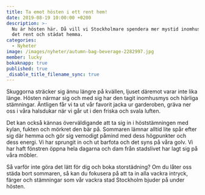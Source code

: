 ```yaml
---
title: Ta emot hösten i ett rent hem!
date: 2019-08-19 10:00:00 +0200
description: >-
  Nu är hösten här. Då vill vi Stockholmare spendera mer mystid inomhus, och ha
  det rent och städat hemma.
categories:
  - Nyheter
image: /images/nyheter/autumn-bag-beverage-2282997.jpg
member: lucky
bokaknapp: true
published: true
_disable_title_filename_sync: true
---
```


Skuggorna str&auml;cker sig &auml;nnu l&auml;ngre p&aring; kv&auml;llen, ljuset d&auml;remot varar inte lika l&auml;nge. Hösten n&auml;rmar sig och med sig har den tagit inomhusmys och h&auml;rliga st&auml;mningar. &Auml;ntligen f&aring;r vi ta ut v&aring;r favorit jacka ur garderoben, gr&auml;va ner oss i v&aring;ra halsdukar n&auml;r vi g&aring;r ut i den friska och svala luften.

Det kan ocks&aring; k&auml;nnas överv&auml;ldigande att ta sig in i höstst&auml;mningen med kylan, fukten och mörkret den b&auml;r p&aring;. Sommaren l&auml;mnar alltid lite sp&aring;r efter sig d&auml;r hemma och gör sig vemodigt p&aring;mind med dess högpunkter och dess energi. Vi har sprungit in och ut barfota och det syns p&aring; v&aring;ra golv. Vi har haft fönstren öppna hela dagarna och dam fr&aring;n stadslivet har lagt sig p&aring; v&aring;ra möbler.

S&aring; varför inte göra det l&auml;tt för dig och boka storst&auml;dning? Om du l&aring;ter oss st&auml;da bort sommaren, s&aring; kan du fokusera p&aring; att ta in alla vackra intryck, f&auml;rger och st&auml;mningar som v&aring;r vackra stad Stockholm bjuder p&aring; under hösten. 
